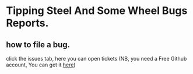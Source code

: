 # Tipping Steel And Some Wheel Bugs Reports.



## how to file a bug.

click the issues tab, here you can open tickets (NB, you need a Free Github account, You can get it [here](https://github.com/signup))
